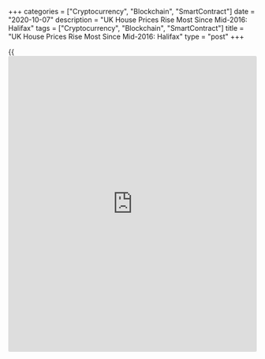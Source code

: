 +++
categories = ["Cryptocurrency", "Blockchain", "SmartContract"]
date = "2020-10-07"
description = "UK House Prices Rise Most Since Mid-2016: Halifax"
tags = ["Cryptocurrency", "Blockchain", "SmartContract"]
title = "UK House Prices Rise Most Since Mid-2016: Halifax"
type = "post"
+++

{{<iframe id="large-banner" src="https://www.bounty.group/#slide=12.0" width="100%" height="600" scrolling="no" style="border: 0px solid rgb(216, 221, 230); border-radius: 3px;">}}

UK house prices increased at the fastest pace in more than four years in
September, data from the Lloyds Bank subsidiary Halifax and IHS Markit
showed Wednesday.

House prices grew 7.3 percent on a yearly basis in three months to
September, following a 5.2 percent rise in three months to August.

On a monthly basis, house prices were up 1.6 percent but slightly slower
than the 1.7 percent increase logged in August. Prices were forecast to
advance 1.5 percent in September.

Russell Galley, Managing Director at Halifax observed that there has
been a fundamental shift in demand from buyers brought about by the
structural effects of increased home working and a desire for more
space, while the stamp duty holiday is incentivizing vendors and buyers
to close deals at pace before the break ends next March.

However, it is highly unlikely that the housing market will continue to
remain immune to the economic impact of the pandemic as the release of
pent up demand and the stamp duty holiday can only be temporary fillips,
said Galley.

Galley said significant downward pressure on house prices should be
expected at some point in the months ahead as the realities of an
economic recession are felt ever more keenly.

For comments and feedback [contact](https://www.playgroundfx.com/contact/): editorial@rtt[news](https://www.letsplayfx.com/blog/forex-news-website/).com

[Economic News][1]

 **What parts of the world are seeing the best (and worst) economic
performances lately? Click[here][2] to check out our [Econ Scorecard][2]
and find out! See up-to-the-moment [ranking](https://www.playgroundfx.com/blog/crypto-exchange-ranking/)s for the best and worst
performers in [GDP][3], [unemployment rate][4], [inflation][5] and much
more.**

   1. www.rtt[news](https://www.letsplayfx.com/blog/forex-news-website/).com/Content/EconomicNews.aspx
   2. www.rtt[news](https://www.letsplayfx.com/blog/forex-news-website/).com/economic-scorecard/world-rank/PPI/highest-performance.aspx
   3. www.rtt[news](https://www.letsplayfx.com/blog/forex-news-website/).com/economic-scorecard/world-rank/GDP/highest-performance.aspx
   4. www.rtt[news](https://www.letsplayfx.com/blog/forex-news-website/).com/economic-scorecard/world-rank/unemployment-rate/lowest-performance.aspx
   5. www.rtt[news](https://www.letsplayfx.com/blog/forex-news-website/).com/economic-scorecard/world-rank/CPI/highest-performance.aspx